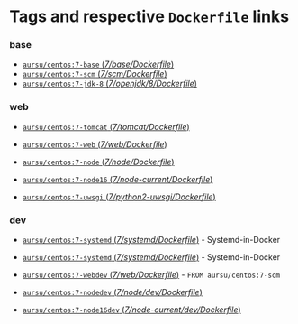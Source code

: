# Tags and respective `Dockerfile` links

### base

- [`aursu/centos:7-base` (*7/base/Dockerfile*)](https://github.com/aursu/docker-centos/blob/master/7/base/Dockerfile)
- [`aursu/centos:7-scm`  (*7/scm/Dockerfile*)](https://github.com/aursu/docker-centos/blob/master/7/scm/Dockerfile)
- [`aursu/centos:7-jdk-8` (*7/openjdk/8/Dockerfile*)](https://github.com/aursu/docker-centos/blob/master/7/openjdk/8/Dockerfile)

### web

- [`aursu/centos:7-tomcat` (*7/tomcat/Dockerfile*)](https://github.com/aursu/docker-centos/blob/master/7/tomcat/Dockerfile)

- [`aursu/centos:7-web` (*7/web/Dockerfile*)](https://github.com/aursu/docker-centos/blob/master/7/web/Dockerfile)

- [`aursu/centos:7-node` (*7/node/Dockerfile*)](https://github.com/aursu/docker-centos/blob/master/7/node/Dockerfile)

- [`aursu/centos:7-node16` (*7/node-current/Dockerfile*)](https://github.com/aursu/docker-centos/blob/master/7/node-current/Dockerfile)

- [`aursu/centos:7-uwsgi` (*7/python2-uwsgi/Dockerfile*)](https://github.com/aursu/docker-centos/blob/master/7/python2-uwsgi/Dockerfile)

### dev

- [`aursu/centos:7-systemd` (*7/systemd/Dockerfile*)](https://github.com/aursu/docker-centos/blob/master/7/systemd/Dockerfile) - Systemd-in-Docker

- [`aursu/centos:7-systemd` (*7/systemd/Dockerfile*)](https://github.com/aursu/docker-centos/blob/master/7/systemd/Dockerfile) - Systemd-in-Docker

- [`aursu/centos:7-webdev` (*7/web/Dockerfile*)](https://github.com/aursu/docker-centos/blob/master/7/web/Dockerfile) - `FROM aursu/centos:7-scm`

- [`aursu/centos:7-nodedev` (*7/node/dev/Dockerfile*)](https://github.com/aursu/docker-centos/blob/master/7/node/dev/Dockerfile)

- [`aursu/centos:7-node16dev` (*7/node-current/dev/Dockerfile*)](https://github.com/aursu/docker-centos/blob/master/7/node-current/dev/Dockerfile)
